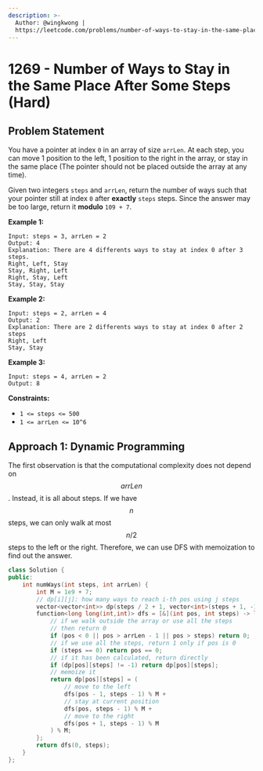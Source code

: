 ```yaml
---
description: >-
  Author: @wingkwong |
  https://leetcode.com/problems/number-of-ways-to-stay-in-the-same-place-after-some-steps/
---
```


# 1269 - Number of Ways to Stay in the Same Place After Some Steps (Hard)

## Problem Statement

You have a pointer at index `0` in an array of size `arrLen`. At each step, you can move 1 position to the left, 1 position to the right in the array, or stay in the same place (The pointer should not be placed outside the array at any time).

Given two integers `steps` and `arrLen`, return the number of ways such that your pointer still at index `0` after **exactly** `steps` steps. Since the answer may be too large, return it **modulo** `109 + 7`.

**Example 1:**

```
Input: steps = 3, arrLen = 2
Output: 4
Explanation: There are 4 differents ways to stay at index 0 after 3 steps.
Right, Left, Stay
Stay, Right, Left
Right, Stay, Left
Stay, Stay, Stay
```

**Example 2:**

```
Input: steps = 2, arrLen = 4
Output: 2
Explanation: There are 2 differents ways to stay at index 0 after 2 steps
Right, Left
Stay, Stay
```

**Example 3:**

```
Input: steps = 4, arrLen = 2
Output: 8
```

**Constraints:**

* `1 <= steps <= 500`
* `1 <= arrLen <= 10^6`

## Approach 1: Dynamic Programming

The first observation is that the computational complexity does not depend on $$arrLen$$. Instead, it is all about steps. If we have $$n$$ steps, we can only walk at most $$n / 2$$ steps to the left or the right. Therefore, we can use DFS with memoization to find out the answer.

```cpp
class Solution {
public:
    int numWays(int steps, int arrLen) {
        int M = 1e9 + 7;
        // dp[i][j]: how many ways to reach i-th pos using j steps
        vector<vector<int>> dp(steps / 2 + 1, vector<int>(steps + 1, -1));
        function<long long(int,int)> dfs = [&](int pos, int steps) -> long long {
            // if we walk outside the array or use all the steps
            // then return 0
            if (pos < 0 || pos > arrLen - 1 || pos > steps) return 0;
            // if we use all the steps, return 1 only if pos is 0
            if (steps == 0) return pos == 0;
            // if it has been calculated, return directly
            if (dp[pos][steps] != -1) return dp[pos][steps];
            // memoize it
            return dp[pos][steps] = (
                // move to the left
                dfs(pos - 1, steps - 1) % M + 
                // stay at current position
                dfs(pos, steps - 1) % M + 
                // move to the right
                dfs(pos + 1, steps - 1) % M
            ) % M;
        };
        return dfs(0, steps);
    }
};
```
